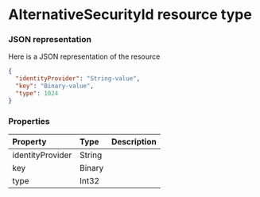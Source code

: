 # AlternativeSecurityId resource type



### JSON representation

Here is a JSON representation of the resource

<!-- {
  "blockType": "resource",
  "optionalProperties": [

  ],
  "@odata.type": "microsoft.graph.alternativesecurityid"
}-->

```json
{
  "identityProvider": "String-value",
  "key": "Binary-value",
  "type": 1024
}

```
### Properties
| Property	   | Type	|Description|
|:---------------|:--------|:----------|
|identityProvider|String||
|key|Binary||
|type|Int32||

<!-- uuid: b741a536-5acc-4675-ba25-cd35522fbabb
2015-10-21 09:21:57 UTC -->
<!-- {
  "type": "#page.annotation",
  "description": "AlternativeSecurityId resource",
  "keywords": "",
  "section": "documentation",
  "tocPath": ""
}-->